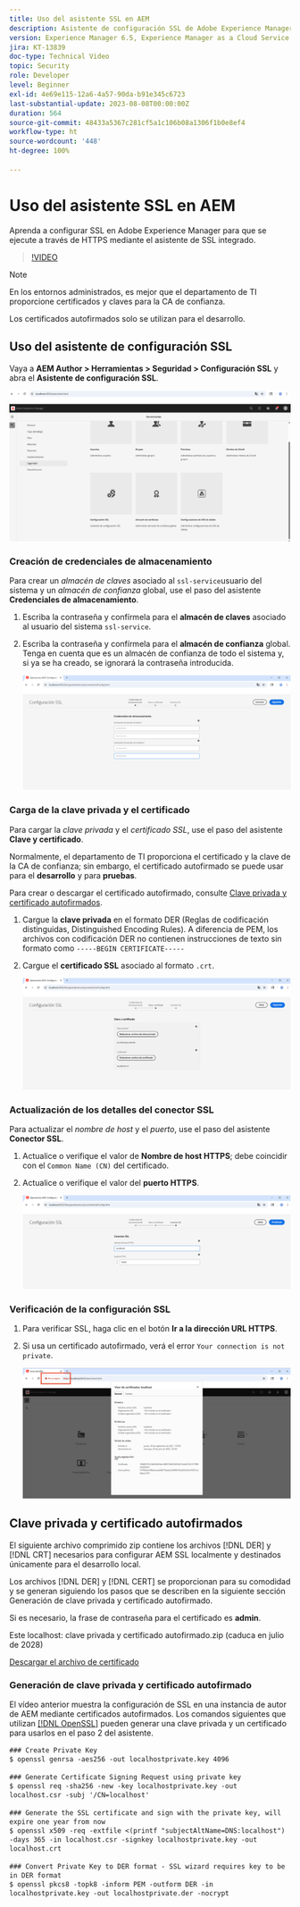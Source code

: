 ```yaml
---
title: Uso del asistente SSL en AEM
description: Asistente de configuración SSL de Adobe Experience Manager para facilitar la configuración de una instancia de AEM para que se ejecute en HTTPS.
version: Experience Manager 6.5, Experience Manager as a Cloud Service
jira: KT-13839
doc-type: Technical Video
topic: Security
role: Developer
level: Beginner
exl-id: 4e69e115-12a6-4a57-90da-b91e345c6723
last-substantial-update: 2023-08-08T00:00:00Z
duration: 564
source-git-commit: 48433a5367c281cf5a1c106b08a1306f1b0e8ef4
workflow-type: ht
source-wordcount: '448'
ht-degree: 100%

---
```


# Uso del asistente SSL en AEM

Aprenda a configurar SSL en Adobe Experience Manager para que se ejecute a través de HTTPS mediante el asistente de SSL integrado.

>[!VIDEO](https://video.tv.adobe.com/v/17993?quality=12&learn=on)


>[!NOTE]
>
>En los entornos administrados, es mejor que el departamento de TI proporcione certificados y claves para la CA de confianza.
>
>Los certificados autofirmados solo se utilizan para el desarrollo.

## Uso del asistente de configuración SSL

Vaya a __AEM Author > Herramientas > Seguridad > Configuración SSL__ y abra el __Asistente de configuración SSL__.

![Asistente de configuración SSL](assets/use-the-ssl-wizard/ssl-config-wizard.png)

### Creación de credenciales de almacenamiento

Para crear un _almacén de claves_ asociado al `ssl-service`usuario del sistema y un _almacén de confianza_ global, use el paso del asistente __Credenciales de almacenamiento__.

1. Escriba la contraseña y confírmela para el __almacén de claves__ asociado al usuario del sistema `ssl-service`.
1. Escriba la contraseña y confírmela para el __almacén de confianza__ global. Tenga en cuenta que es un almacén de confianza de todo el sistema y, si ya se ha creado, se ignorará la contraseña introducida.

   ![Configuración SSL: credenciales de almacenamiento](assets/use-the-ssl-wizard/store-credentials.png)

### Carga de la clave privada y el certificado

Para cargar la _clave privada_ y el _certificado SSL_, use el paso del asistente __Clave y certificado__.

Normalmente, el departamento de TI proporciona el certificado y la clave de la CA de confianza; sin embargo, el certificado autofirmado se puede usar para el __desarrollo__ y para __pruebas__.

Para crear o descargar el certificado autofirmado, consulte [Clave privada y certificado autofirmados](#self-signed-private-key-and-certificate).

1. Cargue la __clave privada__ en el formato DER (Reglas de codificación distinguidas, Distinguished Encoding Rules). A diferencia de PEM, los archivos con codificación DER no contienen instrucciones de texto sin formato como `-----BEGIN CERTIFICATE-----`
1. Cargue el __certificado SSL__ asociado al formato `.crt`.

   ![Configuración SSL: clave privada y certificado](assets/use-the-ssl-wizard/privatekey-and-certificate.png)

### Actualización de los detalles del conector SSL

Para actualizar el _nombre de host_ y el _puerto_, use el paso del asistente __Conector SSL__.

1. Actualice o verifique el valor de __Nombre de host HTTPS__; debe coincidir con el `Common Name (CN)` del certificado.
1. Actualice o verifique el valor del __puerto HTTPS__.

   ![Configuración SSL: detalles del conector SSL](assets/use-the-ssl-wizard/ssl-connector-details.png)

### Verificación de la configuración SSL

1. Para verificar SSL, haga clic en el botón __Ir a la dirección URL HTTPS__.
1. Si usa un certificado autofirmado, verá el error `Your connection is not private`.

   ![Configuración SSL: verificación de AEM a través de HTTPS](assets/use-the-ssl-wizard/verify-aem-over-ssl.png)

## Clave privada y certificado autofirmados

El siguiente archivo comprimido zip contiene los archivos [!DNL DER] y [!DNL CRT] necesarios para configurar AEM SSL localmente y destinados únicamente para el desarrollo local.

Los archivos [!DNL DER] y [!DNL CERT] se proporcionan para su comodidad y se generan siguiendo los pasos que se describen en la siguiente sección Generación de clave privada y certificado autofirmado.

Si es necesario, la frase de contraseña para el certificado es **admin**.

Este localhost: clave privada y certificado autofirmado.zip (caduca en julio de 2028)

[Descargar el archivo de certificado](assets/use-the-ssl-wizard/certificate.zip)

### Generación de clave privada y certificado autofirmado

El vídeo anterior muestra la configuración de SSL en una instancia de autor de AEM mediante certificados autofirmados. Los comandos siguientes que utilizan [[!DNL OpenSSL]](https://www.openssl.org/) pueden generar una clave privada y un certificado para usarlos en el paso 2 del asistente.

```shell
### Create Private Key
$ openssl genrsa -aes256 -out localhostprivate.key 4096

### Generate Certificate Signing Request using private key
$ openssl req -sha256 -new -key localhostprivate.key -out localhost.csr -subj '/CN=localhost'

### Generate the SSL certificate and sign with the private key, will expire one year from now
$ openssl x509 -req -extfile <(printf "subjectAltName=DNS:localhost") -days 365 -in localhost.csr -signkey localhostprivate.key -out localhost.crt

### Convert Private Key to DER format - SSL wizard requires key to be in DER format
$ openssl pkcs8 -topk8 -inform PEM -outform DER -in localhostprivate.key -out localhostprivate.der -nocrypt
```
